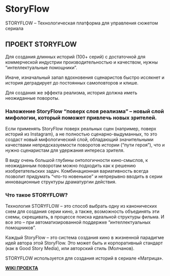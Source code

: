# StoryFlow
STORYFLOW – Технологическая платформа для управления сюжетом сериала

## ПРОЕКТ STORYFLOW
 
Для создания длинных историй (100+ серий) с достаточной для коммерческой индустрии производительностью и качеством, нужны “интеллектуальные помощники”.
 
Иначе, изначальный запал вдохновения сценаристов быстро иссякнет и история деградирует до постоянных самоповторов и клише.
 
Для создания же эффекта реализма, история должна иметь неожиданные повороты.
 
### Наложение StoryFlow “поверх слоя реализма” – новый слой мифологии, который поможет привлечь новых зрителей.
 
Если применять StoryFlow поверх реальных сцен (например, поверх историй из Instagram), а не полностью сценарно-выдуманных, то это создаст новый мифологический слой, обладающий значительными качествами непредсказуемости поворотов истории (“пути героя”), что и нужно сценаристам для удержания интереса зрителя.
 
В виду очень большой глубины онтологичности кино-смыслов, к неожиданным поворотам можно подходить как к решению изобретательских задач. Комбинационная вариативность всегда позволит придумать “что-то новенькое” и непрерывно вводить в серии инновационные структуры драматургии действия.
 
### Что такое STORYFLOW?
 
Технология STORYFLOW – это способ выбрать одну из канонических схем для создания серии кино, а также, возможность объединять эти схемы, скрещивать, в процессе поиска идеальной структуры фильма. И все это – при автоматизированной поддержке “интеллектуальных помощников”.
  
Каждый StoryFlow – это система создания кино в жизненной парадигме идей автора этой StoryFlow. Это может быть и корпоративный стандарт (как в Good Story Media), или авторский стиль (Молчанов).

STORYFLOW используется для создания историй в сериале «Матрица».

[**WIKI ПРОЕКТА**](https://github.com/gontspace4filmflow/StoryFlow/wiki/What-is-VMatrize)
